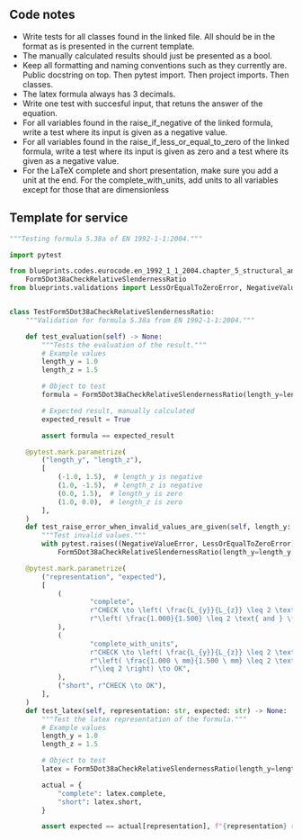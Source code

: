 ## Code notes

- Write tests for all classes found in the linked file. All should be in the format as is presented in the current template. 
- The manually calculated results should just be presented as a bool. 
- Keep all formatting and naming conventions such as they currently are. Public docstring on top. Then pytest import. Then project imports. Then classes.
- The latex formula always has 3 decimals. 
- Write one test with succesful input, that retuns the answer of the equation. 
- For all variables found in the raise_if_negative of the linked formula, write a test where its input is given as a negative value.
- For all variables found in the raise_if_less_or_equal_to_zero of the linked formula, write a test where its input is given as zero and a test where its given as a negative value.
- For the LaTeX complete and short presentation, make sure you add a unit at the end. For the complete_with_units, add units to all variables except for those that are dimensionless

## Template for service

```python
"""Testing formula 5.38a of EN 1992-1-1:2004."""

import pytest

from blueprints.codes.eurocode.en_1992_1_1_2004.chapter_5_structural_analysis.formula_5_38a import
    Form5Dot38aCheckRelativeSlendernessRatio
from blueprints.validations import LessOrEqualToZeroError, NegativeValueError


class TestForm5Dot38aCheckRelativeSlendernessRatio:
    """Validation for formula 5.38a from EN 1992-1-1:2004."""

    def test_evaluation(self) -> None:
        """Tests the evaluation of the result."""
        # Example values
        length_y = 1.0
        length_z = 1.5

        # Object to test
        formula = Form5Dot38aCheckRelativeSlendernessRatio(length_y=length_y, length_z=length_z)

        # Expected result, manually calculated
        expected_result = True

        assert formula == expected_result

    @pytest.mark.parametrize(
        ("length_y", "length_z"),
        [
            (-1.0, 1.5),  # length_y is negative
            (1.0, -1.5),  # length_z is negative
            (0.0, 1.5),  # length_y is zero
            (1.0, 0.0),  # length_z is zero
        ],
    )
    def test_raise_error_when_invalid_values_are_given(self, length_y: float, length_z: float) -> None:
        """Test invalid values."""
        with pytest.raises((NegativeValueError, LessOrEqualToZeroError)):
            Form5Dot38aCheckRelativeSlendernessRatio(length_y=length_y, length_z=length_z)

    @pytest.mark.parametrize(
        ("representation", "expected"),
        [
            (
                    "complete",
                    r"CHECK \to \left( \frac{L_{y}}{L_{z}} \leq 2 \text{ and } \frac{L_{z}}{L_{y}} \leq 2 \right) \to "
                    r"\left( \frac{1.000}{1.500} \leq 2 \text{ and } \frac{1.500}{1.000} \leq 2 \right) \to OK",
            ),
            (
                    "complete_with_units",
                    r"CHECK \to \left( \frac{L_{y}}{L_{z}} \leq 2 \text{ and } \frac{L_{z}}{L_{y}} \leq 2 \right) \to "
                    r"\left( \frac{1.000 \ mm}{1.500 \ mm} \leq 2 \text{ and } \frac{1.500 \ mm}{1.000 \ mm} "
                    r"\leq 2 \right) \to OK",
            ),
            ("short", r"CHECK \to OK"),
        ],
    )
    def test_latex(self, representation: str, expected: str) -> None:
        """Test the latex representation of the formula."""
        # Example values
        length_y = 1.0
        length_z = 1.5

        # Object to test
        latex = Form5Dot38aCheckRelativeSlendernessRatio(length_y=length_y, length_z=length_z).latex()

        actual = {
            "complete": latex.complete,
            "short": latex.short,
        }

        assert expected == actual[representation], f"{representation} representation failed."

```